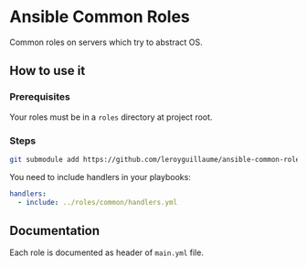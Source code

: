# Ansible Common Roles
Common roles on servers which try to abstract OS.

## How to use it
### Prerequisites
Your roles must be in a `roles` directory at project root.

### Steps
```bash
git submodule add https://github.com/leroyguillaume/ansible-common-roles.git roles/common
```
You need to include handlers in your playbooks:
```yaml
handlers:
  - include: ../roles/common/handlers.yml
```

## Documentation
Each role is documented as header of `main.yml` file.
